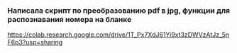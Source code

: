 ### Написала скрипт по преобразованию pdf в jpg, функции для распознавания номера на бланке
https://colab.research.google.com/drive/1T_Px7XdJ61Yi9xt3zDWVzAtJz_5nF6p3?usp=sharing
